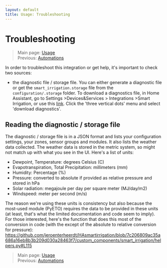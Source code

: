 ```yaml
---
layout: default
title: Usage: Troubleshooting
---
```

# Troubleshooting

> Main page: [Usage](usage.md)<br/>
> Previous: [Automations](usage-automations.md)<br/>

In order to troubleshoot this integration or get help, it's important to check two sources:
- the diagnostic file / storage file. You can either generate a diagnostic file or get the `smart_irrigation.storage` file from the `configuration/.storage` folder. To download a diagnostics file, in Home Assistant, go to Settings >Devices&Services > Integrations >Smart Irrigation, or use this [link](https://my.home-assistant.io/redirect/integration/?domain=smart_irrigation). Click the 'three vertical dots' menu and select 'download diagnostics'.

## Reading the diagnostic / storage file
The diagnostic / storage file is in a JSON format and lists your configuration settings, your zones, sensor groups and modules.
It also lists the weather data collected. The weather data is stored in the metric system, so might not match up with what you see in the UI.
Here's a list of units:

- Dewpoint, Temperature: degrees Celsius (C)
- Evapotranspiration, Total Precipitation: millimeters (mm)
- Humidity: Percentage (%)
- Pressure: converted to absolute if provided as relative pressure and stored in hPa
- Solar radiation: megajoule per day per square meter (MJ/day/m2)
- Windspeed: meter per second (m/s)

The reason we're using these units is consistency but also because the most-used module (PyETO) requires the data to be provided in these units (at least, that's what the limited documentation and code seem to imply).
For those interested, here's the function that does this most of the conversion in code (with the except of the absolute to relative conversion for pressure): https://github.com/jeroenterheerdt/HAsmartirrigation/blob/7c206809ac35a686a16eb8b3b209d030a28463f7/custom_components/smart_irrigation/helpers.py#L115

> Main page: [Usage](usage.md)<br/>
> Previous: [Automations](usage-automations.md)<br/>